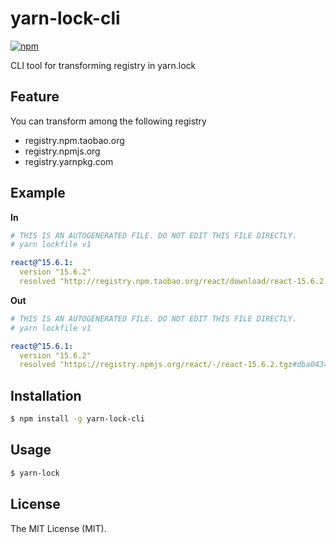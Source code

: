 # yarn-lock-cli

[![npm](https://img.shields.io/npm/v/yarn-lock-cli.svg?style=flat)](https://www.npmjs.com/package/yarn-lock-cli)

CLI tool for transforming registry in yarn.lock

## Feature
You can transform among the following registry

* registry.npm.taobao.org
* registry.npmjs.org
* registry.yarnpkg.com

## Example

**In**
```yaml
# THIS IS AN AUTOGENERATED FILE. DO NOT EDIT THIS FILE DIRECTLY.
# yarn lockfile v1

react@^15.6.1:
  version "15.6.2"
  resolved "http://registry.npm.taobao.org/react/download/react-15.6.2.tgz#dba0434ab439cfe82f108f0f511663908179aa72"
```

**Out**
```yaml
# THIS IS AN AUTOGENERATED FILE. DO NOT EDIT THIS FILE DIRECTLY.
# yarn lockfile v1

react@^15.6.1:
  version "15.6.2"
  resolved "https://registry.npmjs.org/react/-/react-15.6.2.tgz#dba0434ab439cfe82f108f0f511663908179aa72"
```

## Installation

```bash
$ npm install -g yarn-lock-cli
```

## Usage

```bash
$ yarn-lock
```

## License

The MIT License (MIT).
